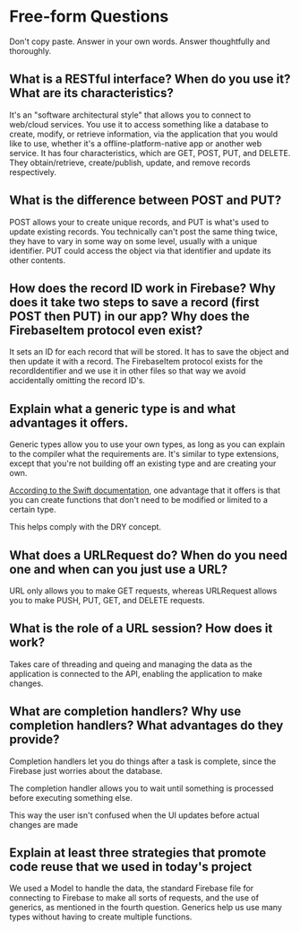 # Free-form Questions

Don't copy paste. Answer in your own words. Answer thoughtfully and thoroughly.

## What is a RESTful interface? When do you use it? What are its characteristics?

It's an "software architectural style" that allows you to connect to web/cloud services. You use it to access something like a database to create, modify, or retrieve information, via the application that you would like to use, whether it's a offline-platform-native app or another web service. It has four characteristics, which are GET, POST, PUT, and DELETE. They obtain/retrieve, create/publish, update, and remove records respectively. 

## What is the difference between POST and PUT?

POST allows your to create unique records, and PUT is what's used to update existing records. You technically can't post the same thing twice, they have to vary in some way on some level, usually with a unique identifier. PUT could access the object via that identifier and update its other contents.

## How does the record ID work in Firebase? Why does it take two steps to save a record (first POST then PUT) in our app? Why does the FirebaseItem protocol even exist?

It sets an ID for each record that will be stored. It has to save the object and then update it with a record. The FirebaseItem protocol exists for the recordIdentifier and we use it in other files so that way we avoid accidentally omitting the record ID's. 

## Explain what a generic type is and what advantages it offers.

Generic types allow you to use your own types, as long as you can explain to the compiler what the requirements are. It's similar to type extensions, except that you're not building off an existing type and are creating your own.

[According to the Swift documentation](https://docs.swift.org/swift-book/LanguageGuide/Generics.html), one advantage that it offers is that you can create functions that don't need to be modified or limited to a certain type.

This helps comply with the DRY concept.

## What does a URLRequest do? When do you need one and when can you just use a URL?

URL only allows you to make GET requests, whereas URLRequest allows you to make PUSH, PUT, GET, and DELETE requests.

## What is the role of a URL session? How does it work?

Takes care of threading and queing and managing the data as the application is connected to the API, enabling the application to make changes.

## What are completion handlers? Why use completion handlers? What advantages do they provide?

Completion handlers let you do things after a task is complete, since the Firebase just worries about the database.

The completion handler allows you to wait until something is processed before executing something else.

This way the user isn't confused when the UI updates before actual changes are made 


## Explain at least three strategies that promote code reuse that we used in today's project

We used a Model to handle the data, the standard Firebase file for connecting to Firebase to make all sorts of requests, and the use of generics, as mentioned in the fourth question. Generics help us use many types without having to create multiple functions.